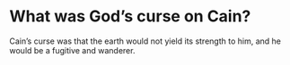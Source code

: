 # What was God’s curse on Cain?

Cain’s curse was that the earth would not yield its strength to him, and he would be a fugitive and wanderer.
